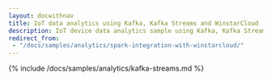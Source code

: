 ```yaml
---
layout: docwithnav
title: IoT data analytics using Kafka, Kafka Streams and WinstarCloud
description: IoT device data analytics sample using Kafka, Kafka Streams and WinstarCloud
redirect_from: 
 - "/docs/samples/analytics/spark-integration-with-winstarcloud/"
---
```


{% include /docs/samples/analytics/kafka-streams.md %}